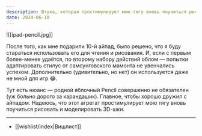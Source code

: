 ```yaml
---
description: Штука, которая простимулирует мою тягу вновь поучиться рисовать, а заодно и помоделировать на айпаде
date: 2024-06-10
---
```


![[ipad-pencil.jpg]]

После того, как мне подарили 10-й айпад, было решено, что я буду стараться использовать его для чтения и рисования. И, если с первым более-менее удаётся, по второму набору действий облом — попытки адаптировать стилус от самсунговского мамонта не увенчались успехом. Дополнительно (удивительно, но нет) он используется даже не мной для игр 😂.

Тут есть нюанс — родной яблочный Pencil совершенно не обязателен (уж больно дорого за карандашик). Главное, чтобы хорошо дружил с айпадом. Надеюсь, что этот агрегат простимулирует мою тягу вновь поучиться рисовать и моделировать 3D-шки.

---

- [[wishlist/index|Вишлист]]
